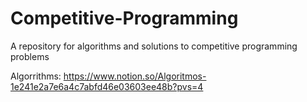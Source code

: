 # Competitive-Programming
A repository for algorithms and solutions to competitive programming problems

Algorrithms: https://www.notion.so/Algoritmos-1e241e2a7e6a4c7abfd46e03603ee48b?pvs=4

  
